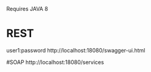 Requires JAVA 8
# REST
user1:password
http://localhost:18080/swagger-ui.html

#SOAP
http://localhost:18080/services



